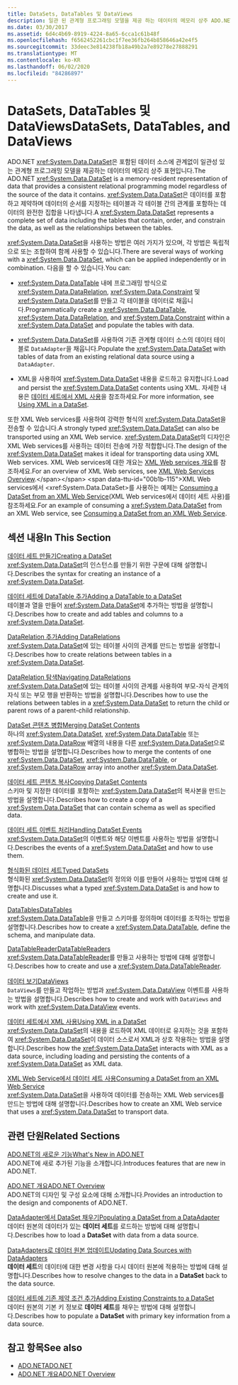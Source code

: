 ```yaml
---
title: DataSets, DataTables 및 DataViews
description: 일관 된 관계형 프로그래밍 모델을 제공 하는 데이터의 메모리 상주 ADO.NET 데이터 집합을 사용 하는 여러 가지 방법을 알아봅니다.
ms.date: 03/30/2017
ms.assetid: 6d4c4b69-8919-4224-8a65-6cca1c61b48f
ms.openlocfilehash: f6562452261cbc1f7ee36fb264b858646a42e4f5
ms.sourcegitcommit: 33deec3e814238fb18a49b2a7e89278e27888291
ms.translationtype: MT
ms.contentlocale: ko-KR
ms.lasthandoff: 06/02/2020
ms.locfileid: "84286897"
---
```

# <a name="datasets-datatables-and-dataviews"></a><span data-ttu-id="00b1b-103">DataSets, DataTables 및 DataViews</span><span class="sxs-lookup"><span data-stu-id="00b1b-103">DataSets, DataTables, and DataViews</span></span>
<span data-ttu-id="00b1b-104">ADO.NET <xref:System.Data.DataSet>은 포함된 데이터 소스에 관계없이 일관성 있는 관계형 프로그래밍 모델을 제공하는 데이터의 메모리 상주 표현입니다.</span><span class="sxs-lookup"><span data-stu-id="00b1b-104">The ADO.NET <xref:System.Data.DataSet> is a memory-resident representation of data that provides a consistent relational programming model regardless of the source of the data it contains.</span></span> <span data-ttu-id="00b1b-105"><xref:System.Data.DataSet>은 데이터를 포함하고 제약하며 데이터의 순서를 지정하는 테이블과 각 테이블 간의 관계를 포함하는 데이터의 완전한 집합을 나타냅니다.</span><span class="sxs-lookup"><span data-stu-id="00b1b-105">A <xref:System.Data.DataSet> represents a complete set of data including the tables that contain, order, and constrain the data, as well as the relationships between the tables.</span></span>  
  
 <span data-ttu-id="00b1b-106"><xref:System.Data.DataSet>을 사용하는 방법은 여러 가지가 있으며, 각 방법은 독립적으로 또는 조합하여 함께 사용할 수 있습니다.</span><span class="sxs-lookup"><span data-stu-id="00b1b-106">There are several ways of working with a <xref:System.Data.DataSet>, which can be applied independently or in combination.</span></span> <span data-ttu-id="00b1b-107">다음을 할 수 있습니다.</span><span class="sxs-lookup"><span data-stu-id="00b1b-107">You can:</span></span>  
  
- <span data-ttu-id="00b1b-108"><xref:System.Data.DataTable> 내에 프로그래밍 방식으로 <xref:System.Data.DataRelation>, <xref:System.Data.Constraint> 및 <xref:System.Data.DataSet>를 만들고 각 테이블을 데이터로 채웁니다.</span><span class="sxs-lookup"><span data-stu-id="00b1b-108">Programmatically create a <xref:System.Data.DataTable>, <xref:System.Data.DataRelation>, and <xref:System.Data.Constraint> within a <xref:System.Data.DataSet> and populate the tables with data.</span></span>  
  
- <span data-ttu-id="00b1b-109"><xref:System.Data.DataSet>를 사용하여 기존 관계형 데이터 소스의 데이터 테이블로 `DataAdapter`을 채웁니다.</span><span class="sxs-lookup"><span data-stu-id="00b1b-109">Populate the <xref:System.Data.DataSet> with tables of data from an existing relational data source using a `DataAdapter`.</span></span>  
  
- <span data-ttu-id="00b1b-110">XML을 사용하여 <xref:System.Data.DataSet> 내용을 로드하고 유지합니다.</span><span class="sxs-lookup"><span data-stu-id="00b1b-110">Load and persist the <xref:System.Data.DataSet> contents using XML.</span></span> <span data-ttu-id="00b1b-111">자세한 내용은 [데이터 세트에서 XML 사용](using-xml-in-a-dataset.md)을 참조하세요.</span><span class="sxs-lookup"><span data-stu-id="00b1b-111">For more information, see [Using XML in a DataSet](using-xml-in-a-dataset.md).</span></span>  
  
 <span data-ttu-id="00b1b-112">또한 XML Web services를 사용하여 강력한 형식의 <xref:System.Data.DataSet>을 전송할 수 있습니다.</span><span class="sxs-lookup"><span data-stu-id="00b1b-112">A strongly typed <xref:System.Data.DataSet> can also be transported using an XML Web service.</span></span> <span data-ttu-id="00b1b-113"><xref:System.Data.DataSet>의 디자인은 XML Web services를 사용하는 데이터 전송에 가장 적합합니다.</span><span class="sxs-lookup"><span data-stu-id="00b1b-113">The design of the <xref:System.Data.DataSet> makes it ideal for transporting data using XML Web services.</span></span> <span data-ttu-id="00b1b-114">XML Web services에 대한 개요는 [XML Web services 개요](https://docs.microsoft.com/previous-versions/dotnet/netframework-4.0/w9fdtx28(v=vs.100))를 참조하세요.</span><span class="sxs-lookup"><span data-stu-id="00b1b-114">For an overview of XML Web services, see [XML Web Services Overview](https://docs.microsoft.com/previous-versions/dotnet/netframework-4.0/w9fdtx28(v=vs.100)).</span></span> <span data-ttu-id="00b1b-115">XML Web services에서 <xref:System.Data.DataSet>를 사용하는 예제는 [Consuming a DataSet from an XML Web Service](consuming-a-dataset-from-an-xml-web-service.md)(XML Web services에서 데이터 세트 사용)를 참조하세요.</span><span class="sxs-lookup"><span data-stu-id="00b1b-115">For an example of consuming a <xref:System.Data.DataSet> from an XML Web service, see [Consuming a DataSet from an XML Web Service](consuming-a-dataset-from-an-xml-web-service.md).</span></span>  
  
## <a name="in-this-section"></a><span data-ttu-id="00b1b-116">섹션 내용</span><span class="sxs-lookup"><span data-stu-id="00b1b-116">In This Section</span></span>  
 [<span data-ttu-id="00b1b-117">데이터 세트 만들기</span><span class="sxs-lookup"><span data-stu-id="00b1b-117">Creating a DataSet</span></span>](creating-a-dataset.md)  
 <span data-ttu-id="00b1b-118"><xref:System.Data.DataSet>의 인스턴스를 만들기 위한 구문에 대해 설명합니다.</span><span class="sxs-lookup"><span data-stu-id="00b1b-118">Describes the syntax for creating an instance of a <xref:System.Data.DataSet>.</span></span>  
  
 [<span data-ttu-id="00b1b-119">데이터 세트에 DataTable 추가</span><span class="sxs-lookup"><span data-stu-id="00b1b-119">Adding a DataTable to a DataSet</span></span>](adding-a-datatable-to-a-dataset.md)  
 <span data-ttu-id="00b1b-120">테이블과 열을 만들어 <xref:System.Data.DataSet>에 추가하는 방법을 설명합니다.</span><span class="sxs-lookup"><span data-stu-id="00b1b-120">Describes how to create and add tables and columns to a <xref:System.Data.DataSet>.</span></span>  
  
 [<span data-ttu-id="00b1b-121">DataRelation 추가</span><span class="sxs-lookup"><span data-stu-id="00b1b-121">Adding DataRelations</span></span>](adding-datarelations.md)  
 <span data-ttu-id="00b1b-122"><xref:System.Data.DataSet>에 있는 테이블 사이의 관계를 만드는 방법을 설명합니다.</span><span class="sxs-lookup"><span data-stu-id="00b1b-122">Describes how to create relations between tables in a <xref:System.Data.DataSet>.</span></span>  
  
 [<span data-ttu-id="00b1b-123">DataRelation 탐색</span><span class="sxs-lookup"><span data-stu-id="00b1b-123">Navigating DataRelations</span></span>](navigating-datarelations.md)  
 <span data-ttu-id="00b1b-124"><xref:System.Data.DataSet>에 있는 테이블 사이의 관계를 사용하여 부모-자식 관계의 자식 또는 부모 행을 반환하는 방법을 설명합니다.</span><span class="sxs-lookup"><span data-stu-id="00b1b-124">Describes how to use the relations between tables in a <xref:System.Data.DataSet> to return the child or parent rows of a parent-child relationship.</span></span>  
  
 [<span data-ttu-id="00b1b-125">DataSet 콘텐츠 병합</span><span class="sxs-lookup"><span data-stu-id="00b1b-125">Merging DataSet Contents</span></span>](merging-dataset-contents.md)  
 <span data-ttu-id="00b1b-126">하나의 <xref:System.Data.DataSet>, <xref:System.Data.DataTable> 또는 <xref:System.Data.DataRow> 배열의 내용을 다른 <xref:System.Data.DataSet>으로 병합하는 방법을 설명합니다.</span><span class="sxs-lookup"><span data-stu-id="00b1b-126">Describes how to merge the contents of one <xref:System.Data.DataSet>, <xref:System.Data.DataTable>, or <xref:System.Data.DataRow> array into another <xref:System.Data.DataSet>.</span></span>  
  
 [<span data-ttu-id="00b1b-127">데이터 세트 콘텐츠 복사</span><span class="sxs-lookup"><span data-stu-id="00b1b-127">Copying DataSet Contents</span></span>](copying-dataset-contents.md)  
 <span data-ttu-id="00b1b-128">스키마 및 지정한 데이터를 포함하는 <xref:System.Data.DataSet>의 복사본을 만드는 방법을 설명합니다.</span><span class="sxs-lookup"><span data-stu-id="00b1b-128">Describes how to create a copy of a <xref:System.Data.DataSet> that can contain schema as well as specified data.</span></span>  
  
 [<span data-ttu-id="00b1b-129">데이터 세트 이벤트 처리</span><span class="sxs-lookup"><span data-stu-id="00b1b-129">Handling DataSet Events</span></span>](handling-dataset-events.md)  
 <span data-ttu-id="00b1b-130"><xref:System.Data.DataSet>의 이벤트와 해당 이벤트를 사용하는 방법을 설명합니다.</span><span class="sxs-lookup"><span data-stu-id="00b1b-130">Describes the events of a <xref:System.Data.DataSet> and how to use them.</span></span>  
  
 [<span data-ttu-id="00b1b-131">형식화된 데이터 세트</span><span class="sxs-lookup"><span data-stu-id="00b1b-131">Typed DataSets</span></span>](typed-datasets.md)  
 <span data-ttu-id="00b1b-132">형식화된 <xref:System.Data.DataSet>의 정의와 이를 만들어 사용하는 방법에 대해 설명합니다.</span><span class="sxs-lookup"><span data-stu-id="00b1b-132">Discusses what a typed <xref:System.Data.DataSet> is and how to create and use it.</span></span>  
  
 [<span data-ttu-id="00b1b-133">DataTables</span><span class="sxs-lookup"><span data-stu-id="00b1b-133">DataTables</span></span>](datatables.md)  
 <span data-ttu-id="00b1b-134"><xref:System.Data.DataTable>을 만들고 스키마를 정의하며 데이터를 조작하는 방법을 설명합니다.</span><span class="sxs-lookup"><span data-stu-id="00b1b-134">Describes how to create a <xref:System.Data.DataTable>, define the schema, and manipulate data.</span></span>  
  
 [<span data-ttu-id="00b1b-135">DataTableReader</span><span class="sxs-lookup"><span data-stu-id="00b1b-135">DataTableReaders</span></span>](datatablereaders.md)  
 <span data-ttu-id="00b1b-136"><xref:System.Data.DataTableReader>를 만들고 사용하는 방법에 대해 설명합니다.</span><span class="sxs-lookup"><span data-stu-id="00b1b-136">Describes how to create and use a <xref:System.Data.DataTableReader>.</span></span>  
  
 [<span data-ttu-id="00b1b-137">데이터 보기</span><span class="sxs-lookup"><span data-stu-id="00b1b-137">DataViews</span></span>](dataviews.md)  
 <span data-ttu-id="00b1b-138">`DataViews`를 만들고 작업하는 방법과 <xref:System.Data.DataView> 이벤트를 사용하는 방법을 설명합니다.</span><span class="sxs-lookup"><span data-stu-id="00b1b-138">Describes how to create and work with `DataViews` and work with <xref:System.Data.DataView> events.</span></span>  
  
 [<span data-ttu-id="00b1b-139">데이터 세트에서 XML 사용</span><span class="sxs-lookup"><span data-stu-id="00b1b-139">Using XML in a DataSet</span></span>](using-xml-in-a-dataset.md)  
 <span data-ttu-id="00b1b-140"><xref:System.Data.DataSet>의 내용을 로드하여 XML 데이터로 유지하는 것을 포함하여 <xref:System.Data.DataSet>이 데이터 소스로서 XML과 상호 작용하는 방법을 설명합니다.</span><span class="sxs-lookup"><span data-stu-id="00b1b-140">Describes how the <xref:System.Data.DataSet> interacts with XML as a data source, including loading and persisting the contents of a <xref:System.Data.DataSet> as XML data.</span></span>  
  
 [<span data-ttu-id="00b1b-141">XML Web Service에서 데이터 세트 사용</span><span class="sxs-lookup"><span data-stu-id="00b1b-141">Consuming a DataSet from an XML Web Service</span></span>](consuming-a-dataset-from-an-xml-web-service.md)  
 <span data-ttu-id="00b1b-142"><xref:System.Data.DataSet>을 사용하여 데이터를 전송하는 XML Web services를 만드는 방법에 대해 설명합니다.</span><span class="sxs-lookup"><span data-stu-id="00b1b-142">Describes how to create an XML Web service that uses a <xref:System.Data.DataSet> to transport data.</span></span>  
  
## <a name="related-sections"></a><span data-ttu-id="00b1b-143">관련 단원</span><span class="sxs-lookup"><span data-stu-id="00b1b-143">Related Sections</span></span>  
 [<span data-ttu-id="00b1b-144">ADO.NET의 새로운 기능</span><span class="sxs-lookup"><span data-stu-id="00b1b-144">What's New in ADO.NET</span></span>](../whats-new.md)  
 <span data-ttu-id="00b1b-145">ADO.NET에 새로 추가된 기능을 소개합니다.</span><span class="sxs-lookup"><span data-stu-id="00b1b-145">Introduces features that are new in ADO.NET.</span></span>  
  
 [<span data-ttu-id="00b1b-146">ADO.NET 개요</span><span class="sxs-lookup"><span data-stu-id="00b1b-146">ADO.NET Overview</span></span>](../ado-net-overview.md)  
 <span data-ttu-id="00b1b-147">ADO.NET의 디자인 및 구성 요소에 대해 소개합니다.</span><span class="sxs-lookup"><span data-stu-id="00b1b-147">Provides an introduction to the design and components of ADO.NET.</span></span>  
  
 [<span data-ttu-id="00b1b-148">DataAdapter에서 DataSet 채우기</span><span class="sxs-lookup"><span data-stu-id="00b1b-148">Populating a DataSet from a DataAdapter</span></span>](../populating-a-dataset-from-a-dataadapter.md)  
 <span data-ttu-id="00b1b-149">데이터 원본의 데이터가 있는 **데이터 세트**를 로드하는 방법에 대해 설명합니다.</span><span class="sxs-lookup"><span data-stu-id="00b1b-149">Describes how to load a **DataSet** with data from a data source.</span></span>  
  
 [<span data-ttu-id="00b1b-150">DataAdapters로 데이터 원본 업데이트</span><span class="sxs-lookup"><span data-stu-id="00b1b-150">Updating Data Sources with DataAdapters</span></span>](../updating-data-sources-with-dataadapters.md)  
 <span data-ttu-id="00b1b-151">**데이터 세트**의 데이터에 대한 변경 사항을 다시 데이터 원본에 적용하는 방법에 대해 설명합니다.</span><span class="sxs-lookup"><span data-stu-id="00b1b-151">Describes how to resolve changes to the data in a **DataSet** back to the data source.</span></span>  
  
 [<span data-ttu-id="00b1b-152">데이터 세트에 기존 제약 조건 추가</span><span class="sxs-lookup"><span data-stu-id="00b1b-152">Adding Existing Constraints to a DataSet</span></span>](../adding-existing-constraints-to-a-dataset.md)  
 <span data-ttu-id="00b1b-153">데이터 원본의 기본 키 정보로 **데이터 세트**를 채우는 방법에 대해 설명합니다.</span><span class="sxs-lookup"><span data-stu-id="00b1b-153">Describes how to populate a **DataSet** with primary key information from a data source.</span></span>  
  
## <a name="see-also"></a><span data-ttu-id="00b1b-154">참고 항목</span><span class="sxs-lookup"><span data-stu-id="00b1b-154">See also</span></span>

- [<span data-ttu-id="00b1b-155">ADO.NET</span><span class="sxs-lookup"><span data-stu-id="00b1b-155">ADO.NET</span></span>](../index.md)
- [<span data-ttu-id="00b1b-156">ADO.NET 개요</span><span class="sxs-lookup"><span data-stu-id="00b1b-156">ADO.NET Overview</span></span>](../ado-net-overview.md)

